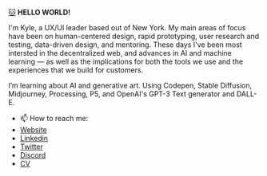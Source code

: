 [:cat:]("#" ":cat:") **HELLO WORLD!**

I'm Kyle, a UX/UI leader based out of New York. My main areas of focus have been on human-centered design, rapid prototyping, user research and testing, data-driven design, and mentoring. These days I've been most intersted in the decentralized web, and advances in AI and machine learning — as well as the implications for both the tools we use and the experiences that we build for customers.

I’m learning about AI and generative art. Using Codepen, Stable Diffusion, Midjourney, Processing, P5, and OpenAI's GPT-3 Text generator and DALL-E.

- 📫 How to reach me: 
- <a href="https://kyleoutlaw.io">Website</a>
- <a href="https://www.linkedin.com/in/koutlaw/">Linkedin</a>
- <a href="https://twitter.com/_kyleOutlaw">Twitter</a>
- <a href="http://discord.com/users/desperad0">Discord</a>
- <a href="https://github.com/koutlaw/koutlaw/blob/main/CV.md">CV</a>



